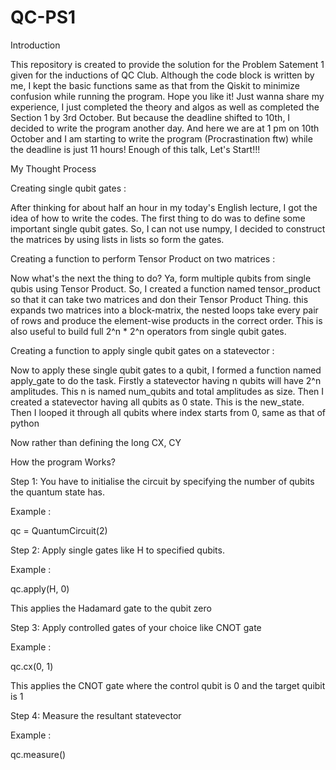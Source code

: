 # QC-PS1

Introduction 

This repository is created to provide the solution for the Problem Satement 1 given for the inductions of QC Club. Although the code block is written by me, I kept the basic functions same as that from the Qiskit to minimize confusion while running the program. Hope you like it! Just wanna share my experience, I just completed the theory and algos as well as completed the Section 1 by 3rd October. But because the deadline shifted to 10th, I decided to write the program another day. And here we are at 1 pm on 10th October and I am starting to write the program (Procrastination ftw) while the deadline is just 11 hours! Enough of this talk, Let's Start!!!

My Thought Process

Creating single qubit gates :

After thinking for about half an hour in my today's English lecture, I got the idea of how to write the codes. The first thing to do was to define some important single qubit gates. So, I can not use numpy, I decided to construct the matrices by using lists in lists so form the gates. 

Creating a function to perform Tensor Product on two matrices : 

Now what's the next the thing to do? Ya, form multiple qubits from single qubis using Tensor Product. So, I created a function named tensor_product so that it can take two matrices and don their Tensor Product Thing. this expands two matrices into a block-matrix, the nested loops take every pair of rows and produce the element-wise products in the correct order. This is also useful to build full 2^n * 2^n operators from single qubit gates.

Creating a function to apply single qubit gates on a statevector : 

Now to apply these single qubit gates to a qubit, I formed a function named apply_gate to do the task. Firstly a statevector having n qubits will have 2^n amplitudes. This n is named num_qubits and total amplitudes as size. Then I created a statevector having all qubits as 0 state. This is the new_state. Then I looped it through all qubits where index starts from 0, same as that of python

Now rather than defining the long CX, CY

How the program Works?

Step 1: You have to initialise the circuit by specifying the number of qubits the quantum state has.

Example :

qc = QuantumCircuit(2)

Step 2: Apply single gates like H to specified qubits.

Example :

qc.apply(H, 0)   

This applies the Hadamard gate to the qubit zero 

Step 3: Apply controlled gates of your choice like CNOT gate

Example : 

qc.cx(0, 1)       

This applies the CNOT gate where the control qubit is 0 and the target quibit is 1

Step 4: Measure the resultant statevector

Example :

qc.measure()


